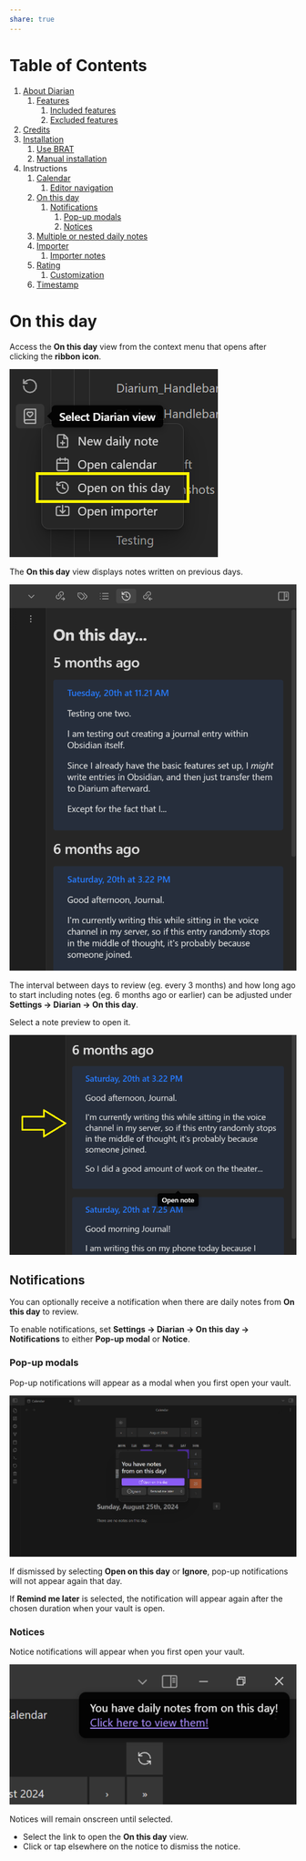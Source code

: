 ```yaml
---
share: true
---
```

# Table of Contents
1. [About Diarian](https://erallie.github.io/diarian/index.html "https://erallie.github.io/diarian/index.html")
    1. [Features](https://erallie.github.io/diarian/index.html#features "https://erallie.github.io/diarian/index.html#features")
        1. [Included features](https://erallie.github.io/diarian/index.html#included-features "https://erallie.github.io/diarian/index.html#included-features")
        2. [Excluded features](https://erallie.github.io/diarian/index.html#excluded-features "https://erallie.github.io/diarian/index.html#excluded-features")
2. [Credits](https://erallie.github.io/diarian/Credits.html "https://erallie.github.io/diarian/Credits.html")
3. [Installation](https://erallie.github.io/diarian/Installation.html "https://erallie.github.io/diarian/Installation.html")
    1. [Use BRAT](https://erallie.github.io/diarian/Installation.html#use-brat "https://erallie.github.io/diarian/Installation.html#use-brat")
    2. [Manual installation](https://erallie.github.io/diarian/Installation.html#manual-installation "https://erallie.github.io/diarian/Installation.html#manual-installation")
4. Instructions
    1. [Calendar](https://erallie.github.io/diarian/Instructions/Calendar.html "https://erallie.github.io/diarian/Instructions/Calendar.html")
        1. [Editor navigation](https://erallie.github.io/diarian/Instructions/Calendar.html#editor-navigation "https://erallie.github.io/diarian/Instructions/Calendar.html#editor-navigation")
    2. [On this day](https://erallie.github.io/diarian/Instructions/On%20this%20day.html "https://erallie.github.io/diarian/Instructions/On%20this%20day.html")
        1. [Notifications](https://erallie.github.io/diarian/Instructions/On%20this%20day.html#notifications "https://erallie.github.io/diarian/Instructions/On%20this%20day.html#notifications")
            1. [Pop-up modals](https://erallie.github.io/diarian/Instructions/On%20this%20day.html#pop-up-modals "https://erallie.github.io/diarian/Instructions/On%20this%20day.html#pop-up-modals")
            2. [Notices](https://erallie.github.io/diarian/Instructions/On%20this%20day.html#notices "https://erallie.github.io/diarian/Instructions/On%20this%20day.html#notices")
    3. [Multiple or nested daily notes](https://erallie.github.io/diarian/Instructions/Multiple%20or%20nested%20daily%20notes.html "https://erallie.github.io/diarian/Instructions/Multiple%20or%20nested%20daily%20notes.html")
    4. [Importer](https://erallie.github.io/diarian/Instructions/Importer.html "https://erallie.github.io/diarian/Instructions/Importer.html")
        1. [Importer notes](https://erallie.github.io/diarian/Instructions/Importer.html#importer-notes "https://erallie.github.io/diarian/Instructions/Importer.html#importer-notes")
    5. [Rating](https://erallie.github.io/diarian/Instructions/Rating.html "https://erallie.github.io/diarian/Instructions/Rating.html")
        1. [Customization](https://erallie.github.io/diarian/Instructions/Rating.html#customization "https://erallie.github.io/diarian/Instructions/Rating.html#customization")
    6. [Timestamp](https://erallie.github.io/diarian/Instructions/Timestamp.html "https://erallie.github.io/diarian/Instructions/Timestamp.html")
# On this day
Access the **On this day** view from the context menu that opens after clicking the **ribbon icon**.

![open-on-this-day](../Attachments/open-on-this-day.png)

The **On this day** view displays notes written on previous days.

![on-this-day-view](../Attachments/on-this-day-view.png)

The interval between days to review (eg. every 3 months) and how long ago to start including notes (eg. 6 months ago or earlier) can be adjusted under **Settings → Diarian → On this day**.

Select a note preview to open it.

![note-preview-on-this-day](../Attachments/note-preview-on-this-day.png)
## Notifications
You can optionally receive a notification when there are daily notes from **On this day** to review.

To enable notifications, set **Settings → Diarian → On this day → Notifications** to either **Pop-up modal** or **Notice**.
### Pop-up modals
Pop-up notifications will appear as a modal when you first open your vault.

![pop-up-notifications.png](../Attachments/pop-up-notifications.png)

If dismissed by selecting **Open on this day** or **Ignore**, pop-up notifications will not appear again that day.

If **Remind me later** is selected, the notification will appear again after the chosen duration when your vault is open.
### Notices
Notice notifications will appear when you first open your vault.

![notice-notifications.png](../Attachments/notice-notifications.png)

Notices will remain onscreen until selected.
- Select the link to open the **On this day** view.
- Click or tap elsewhere on the notice to dismiss the notice.

